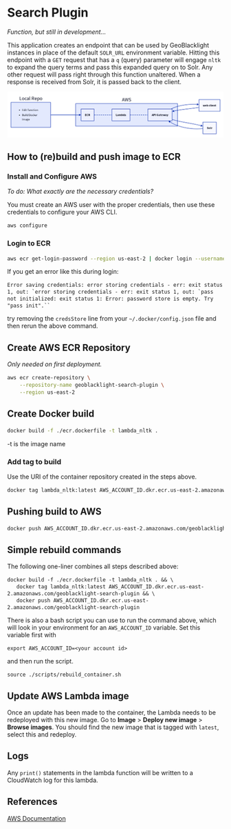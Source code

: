 # Search Plugin

_Function, but still in development..._

This application creates an endpoint that can be used by GeoBlacklight instances in place of the default `SOLR_URL` environment variable. Hitting this endpoint with a `GET` request that has a `q` (query) parameter will engage `nltk` to expand the query terms and pass this expanded query on to Solr. Any other request will pass right through this function unaltered. When a response is received from Solr, it is passed back to the client.

![deployment architecture](./architecture.png)

## How to (re)build and push image to ECR

### Install and Configure AWS

_To do: What exactly are the necessary credentials?_

You must create an AWS user with the proper credentials, then use these credentials to configure your AWS CLI.

```bash
aws configure
```

### Login to ECR

```bash
aws ecr get-login-password --region us-east-2 | docker login --username AWS --password-stdin AWS_ACCOUNT_ID.dkr.ecr.us-east-2.amazonaws.com
```

If you get an error like this during login:

```
Error saving credentials: error storing credentials - err: exit status 1, out: `error storing credentials - err: exit status 1, out: `pass not initialized: exit status 1: Error: password store is empty. Try "pass init".``
```

try removing the `credsStore` line from your `~/.docker/config.json` file and then rerun the above command.

## Create AWS ECR Repository

_Only needed on first deployment._

```bash
aws ecr create-repository \
    --repository-name geoblacklight-search-plugin \
    --region us-east-2
```

## Create Docker build

```bash
docker build -f ./ecr.dockerfile -t lambda_nltk .
```

-t is the image name

### Add tag to build

Use the URI of the container repository created in the steps above.

```bash
docker tag lambda_nltk:latest AWS_ACCOUNT_ID.dkr.ecr.us-east-2.amazonaws.com/geoblacklight-search-plugin
```

## Pushing build to AWS

```bash
docker push AWS_ACCOUNT_ID.dkr.ecr.us-east-2.amazonaws.com/geoblacklight-search-plugin
```

## Simple rebuild commands

The following one-liner combines all steps described above:

```
docker build -f ./ecr.dockerfile -t lambda_nltk . && \
   docker tag lambda_nltk:latest AWS_ACCOUNT_ID.dkr.ecr.us-east-2.amazonaws.com/geoblacklight-search-plugin && \
   docker push AWS_ACCOUNT_ID.dkr.ecr.us-east-2.amazonaws.com/geoblacklight-search-plugin
```

There is also a bash script you can use to run the command above, which will look in your environment for an `AWS_ACCOUNT_ID` variable. Set this variable first with

```
export AWS_ACCOUNT_ID=<your account id>
```

and then run the script.

```
source ./scripts/rebuild_container.sh
```

## Update AWS Lambda image

Once an update has been made to the container, the Lambda needs to be redeployed with this new image. Go to **Image** > **Deploy new image** > **Browse images**. You should find the new image that is tagged with `latest`, select this and redeploy.

## Logs

Any `print()` statements in the lambda function will be written to a CloudWatch log for this lambda.

## References

[AWS Documentation](https://docs.aws.amazon.com/AmazonECR/latest/userguide/getting-started-cli.html)
